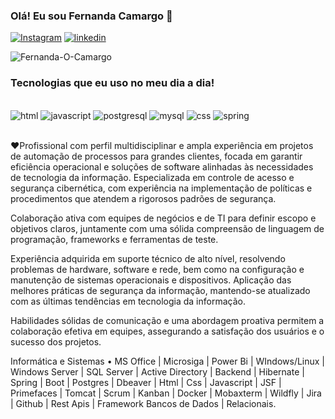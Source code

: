 
### Olá! Eu sou Fernanda Camargo 👋





[![Instagram](https://img.shields.io/badge/Instagram-E4405F?style=for-the-badge&logo=instagram&logoColor=white)](https://www.instagram.com/casal_por_ai/)
[![linkedin](https://img.shields.io/badge/LinkedIn-0077B5?style=for-the-badge&logo=linkedin&logoColor=white)](https://www.linkedin.com/in/fernanda-camargo-2150abb4)

![Fernanda-O-Camargo](https://github-readme-stats.vercel.app/api?username=Fernanda-O-Camargo&show_icons=true&theme=radical)

### Tecnologias que eu uso no meu dia a dia!

<div style="display: inline_block"><br/>
   <img aliag="center" alt="html" src="https://img.shields.io/badge/HTML-239120?style=for-the-badge&logo=html5&logoColor=white"/>
   <img aliag="center" alt="javascript" src="https://img.shields.io/badge/JavaScript-F7DF1E?style=for-the-badge&logo=javascript&logoColor=black"/>
   <img aliag="center" alt="postgresql" src="https://img.shields.io/badge/PostgreSQL-316192?style=for-the-badge&logo=postgresql&logoColor=white"/>
   <img aliag="center" alt="mysql" src="https://img.shields.io/badge/MySQL-00000F?style=for-the-badge&logo=mysql&logoColor=white"/>
   <img aliag="center" alt="css" src="https://img.shields.io/badge/CSS-239120?&style=for-the-badge&logo=css3&logoColor=white"/>
   <img aliag="center" alt="spring" src="https://img.shields.io/badge/Spring-6DB33F?style=for-the-badge&logo=spring&logoColor=white"/>
</div><br/>

 ❤️Profissional com perfil multidisciplinar e ampla experiência em projetos de automação de processos para grandes clientes, focada em garantir eficiência operacional e soluções de software alinhadas às necessidades de tecnologia da informação. Especializada em controle de acesso e segurança cibernética, com experiência na implementação de políticas e procedimentos que atendem a rigorosos padrões de segurança. 

Colaboração ativa com equipes de negócios e de TI para definir escopo e objetivos claros, juntamente com uma sólida compreensão de linguagem de programação, frameworks e ferramentas de teste.

Experiência adquirida em suporte técnico de alto nível, resolvendo problemas de hardware, software e rede, bem como na configuração e manutenção de sistemas operacionais e dispositivos. Aplicação das melhores práticas de segurança da informação, mantendo-se atualizado com as últimas tendências em tecnologia da informação.

Habilidades sólidas de comunicação e uma abordagem proativa permitem a colaboração efetiva em equipes, assegurando a satisfação dos usuários e o sucesso dos projetos.

Informática e Sistemas
• MS Office | Microsiga | Power Bi | WIndows/Linux | Windows Server | SQL Server | Active Directory | Backend | Hibernate | Spring | Boot | Postgres | Dbeaver | Html | Css | Javascript | JSF | Primefaces | Tomcat | Scrum | Kanban | Docker | Mobaxterm | Wildfly | Jira | Github | Rest Apis | Framework Bancos de Dados | Relacionais.
